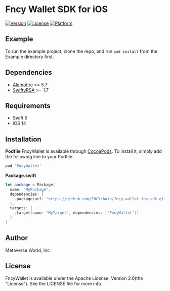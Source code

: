 # Fncy Wallet SDK for iOS

[![Version](https://img.shields.io/cocoapods/v/FncyWallet.svg?style=flat)](https://cocoapods.org/pods/FncyWallet)
[![License](https://img.shields.io/cocoapods/l/FncyWallet.svg?style=flat)](https://cocoapods.org/pods/FncyWallet)
[![Platform](https://img.shields.io/cocoapods/p/FncyWallet.svg?style=flat)](https://cocoapods.org/pods/FncyWallet)

## Example

To run the example project, clone the repo, and run `pod install` from the Example directory first.

## Dependencies

* [Alamofire](https://github.com/Alamofire/Alamofire) >= 5.7
* [SwiftyRSA](https://github.com/TakeScoop/SwiftyRSA) >= 1.7

## Requirements

* Swift 5
* iOS 14

## Installation

**Podfile**
FncyWallet is available through [CocoaPods](https://cocoapods.org). To install
it, simply add the following line to your Podfile:

```ruby
pod 'FncyWallet'
```

**Package.swift**
```swift
let package = Package(
  name: "MyPackage",
  dependencies: [
    .package(url: "https://github.com/FNCYchain/fncy-wallet-ios-sdk.git", Version(0,1,0)..<Version(1,0,0))
  ],
  targets: [
    .target(name: "MyTarget", dependencies: ["FncyWallet"])
  ]
)
```

## Author

Metaverse World, Inc

## License

FncyWallet is available under the Apache License, Version 2.0(the "License"). See the LICENSE file for more info.
